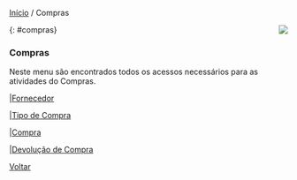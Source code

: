 [Início](index.md) / Compras

<a href="http://docs.continentenuvem.com.br/dicas.html#dicas"><img align="right" src="http://docs.continentenuvem.com.br/images/dicas.png"></a>





{: #compras}

### Compras

Neste menu são encontrados todos os acessos necessários para as atividades do Compras.

|[Fornecedor](compras_fornecedor.md)

|[Tipo de Compra](compras_tipo_compra.md)

|[Compra](compras_compra.md)

|[Devolução de Compra](compras_devolucao_compra.md)







[Voltar](index.md)

